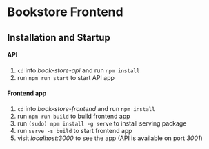 # Bookstore Frontend

## Installation and Startup

#### API 
1. `cd` into *book-store-api* and run `npm install`
2. run `npm run start` to start API app

#### Frontend app
1. `cd` into *book-store-frontend* and run `npm install`
2. run `npm run build` to build frontend app
3. run `(sudo) npm install -g serve` to install serving package
4. run `serve -s build` to start frontend app
5. visit *localhost:3000* to see the app (API is available on port *3001*)
